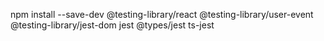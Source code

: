 npm install --save-dev @testing-library/react @testing-library/user-event @testing-library/jest-dom jest @types/jest ts-jest
